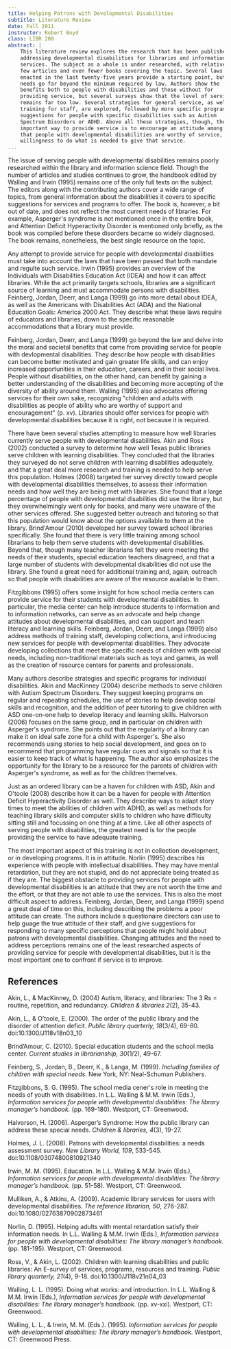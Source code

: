 ```yaml
---
title: Helping Patrons with Developmental Disabilities
subtitle: Literature Review
date: Fall 2011
instructor: Robert Boyd
class: LIBR 200
abstract: |
    This literature review explores the research that has been published
    addressing developmental disabilities for libraries and information
    services. The subject as a whole is under researched, with relatively
    few articles and even fewer books covering the topic. Several laws
    enacted in the last twenty-five years provide a starting point, but the
    needs go far beyond the minimum required by law. Authors show the
    benefits both to people with disabilities and those without for
    providing service, but several surveys show that the level of service
    remains far too low. Several strategies for general service, as well as
    training for staff, are explored, followed by more specific program
    suggestions for people with specific disabilities such as Autism
    Spectrum Disorders or ADHD. Above all these strategies, though, the most
    important way to provide service is to encourage an attitude among staff
    that people with developmental disabilities are worthy of service, and a
    willingness to do what is needed to give that service.
...
```


The issue of serving people with developmental disabilities remains
poorly researched within the library and information science field.
Though the number of articles and studies continues to grow, the
handbook edited by Walling and Irwin (1995) remains one of the only full
texts on the subject. The editors along with the contributing authors
cover a wide range of topics, from general information about the
disabilities it covers to specific suggestions for services and programs
to offer. The book is, however, a bit out of date, and does not reflect
the most current needs of libraries. For example, Asperger's syndrome is
not mentioned once in the entire book, and Attention Deficit
Hyperactivity Disorder is mentioned only briefly, as the book was
compiled before these disorders became so widely diagnosed. The book
remains, nonetheless, the best single resource on the topic.

Any attempt to provide service for people with developmental
disabilities must take into account the laws that have been passed that
both mandate and regulte such service. Irwin (1995) provides an overview
of the Individuals with Disabilities Education Act (IDEA) and how it can
affect libraries. While the act primarily targets schools, libraries are
a significant source of learning and must accommodate persons with
disabilities. Feinberg, Jordan, Deerr, and Langa (1999) go into more
detail about IDEA, as well as the Americans with Disabilities Act (ADA)
and the National Education Goals: America 2000 Act. They describe what
these laws require of educators and libraries, down to the specific
reasonable accommodations that a library must provide.

Feinberg, Jordan, Deerr, and Langa (1999) go beyond the law and delve
into the moral and societal benefits that come from providing service
for people with devlopmental disabilities. They describe how people with
disabilities can become better motivated and gain greater life skills,
and can enjoy increased opportunities in their education, careers, and
in their social lives. People without disabilities, on the other hand,
can benefit by gaining a better understanding of the disabilities and
becoming more accepting of the diversity of ability around them. Walling
(1995) also advocates offering services for their own sake, recognizing
"children and adults with disabilities as people of ability who are
worthy of support and encouragement" (p. xv). Libraries should offer
services for people with developmental disabilities because it is right,
not because it is required.

There have been several studies attempting to measure how well libraries
currently serve people with developmental disabilities. Akin and Ross
(2002) conducted a survey to determine how well Texas public libraries
serve children with learning disabilities. They concluded that the
libraries they surveyed do not serve children with learning disabilities
adequately, and that a great deal more research and training is needed
to help serve this population. Holmes (2008) targeted her survey
directly toward people with developmental disabilities themselves, to
assess their information needs and how well they are being met with
libraries. She found that a large percentage of people with
developmental disabilities did use the library, but they overwhelmingly
went only for books, and many were unaware of the other services
offered. She suggested better outreach and tutoring so that this
population would know about the options available to them at the
library. Brind'Amour (2010) developed her survey toward school libraries
specifically. She found that there is very little training among school
librarians to help them serve students with developmental disabilities.
Beyond that, though many teacher librarians felt they were meeting the
needs of their students, special education teachers disagreed, and that
a large number of students with developmental disabilities did not use
the library. She found a great need for additional training and, again,
outreach so that people with disabilities are aware of the resource
available to them.

Fitzgibbons (1995) offers some insight for how school media centers can
provide service for their students with developmental disabilities. In
particular, the media center can help introduce students to information
and to information networks, can serve as an advocate and help change
attitudes about developmental disabilities, and can support and teach
literacy and learning skills. Feinberg, Jordan, Deerr, and Langa (1999)
also address methods of training staff, developing collections, and
introducing new services for people with developmental disabilities.
They advocate developing collections that meet the specific needs of
children with special needs, including non-traditional materials such as
toys and games, as well as the creation of resource centers for parents
and professionals.

Many authors describe strategies and specific programs for individual
disabilities. Akin and MacKinney (2004) describe methods to serve
children with Autism Spectrum Disorders. They suggest keeping programs
on regular and repeating schedules, the use of stories to help develop
social skills and recognition, and the addition of peer tutoring to give
children with ASD one-on-one help to develop literacy and learning
skills. Halvorson (2006) focuses on the same group, and in particular on
children with Asperger's syndrome. She points out that the regularity of
a library can make it on ideal safe zone for a child with Asperger's.
She also recommends using stories to help social development, and goes
on to recommend that programming have regular cues and signals so that
it is easier to keep track of what is happening. The author also
emphasizes the opportunity for the library to be a resource for the
parents of children with Asperger's syndrome, as well as for the
children themelves.

Just as an ordered library can be a haven for children with ASD, Akin
and O'toole (2008) describe how it can be a haven for people with
Attention Deficit Hyperactivity Disorder as well. They describe ways to
adapt story times to meet the abilities of children with ADHD, as well
as methods for teaching library skills and computer skills to children
who have difficulty sitting still and focussing on one thing at a time.
Like all other aspects of serving people with disabilities, the greatest
need is for the people providing the service to have adequate training.

The most important aspect of this training is not in collection
development, or in developing programs. It is in attitude. Norlin (1995)
describes his experience with people with intellectual disabilities.
They may have mental retardation, but they are not stupid, and do not
appreciate being treated as if they are. The biggest obstacle to
providing services for people with developmental disabilities is an
attitude that they are not worth the time and the effort, or that they
are not able to use the services. This is also the most difficult aspect
to address. Feinberg, Jordan, Deerr, and Langa (1999) spend a great deal
of time on this, including describing the problems a poor attitude can
create. The authors include a questionaire directors can use to help
guage the true attitude of their staff, and give suggestions for
responding to many specific perceptions that people might hold about
patrons with developmental disabilities. Changing attitudes and the need
to address perceptions remains one of the least researched aspects of
providing service for people with developmental disabilities, but it is
the most important one to confront if service is to improve.

<div class="references">

References
----------

Akin, L., & MacKinney, D. (2004) Autism, literacy, and libraries: The 3
Rs = routine, repetition, and redundancy. *Children & libraries 2*(2),
35-43.

Akin, L., & O’toole, E. (2000). The order of the public library and the
disorder of attention deficit. *Public library quarterly, 18*(3/4),
69-80. doi:10.1300/J118v18n03\_10

Brind’Amour, C. (2010). Special education students and the school media
center. *Current studies in librarianship, 30*(1/2), 49-67.

Feinberg, S., Jordan, B., Deerr, K., & Langa, M. (1999). *Including
families of children with special needs.* New York, NY: Neal-Schuman
Publishers.

Fitzgibbons, S. G. (1995). The school media cener's role in meeting the
needs of youth with disabilities. In L.L. Walling & M.M. Irwin (Eds.),
*Information services for people with developmental disabilities: The
library manager’s handbook.* (pp. 169-180). Westport, CT: Greenwood.

Halvorson, H. (2006). Asperger’s Syndrome: How the public library can
address these special needs. *Children & libraries, 4*(3), 19-27.

Holmes, J. L. (2008). Patrons with developmental disabilities: a needs
assessment survey. *New Library World, 109*, 533-545.
doi:10.1108/03074800810921340

Irwin, M. M. (1995). Education. In L.L. Walling & M.M. Irwin (Eds.),
*Information services for people with developmental disabilities: The
library manager’s handbook.* (pp. 51-58). Westport, CT: Greenwood.

Mulliken, A., & Atkins, A. (2009). Academic library services for users
with developmental disabilities. *The reference librarian, 50*, 276-287.
doi:10.1080/02763870902873461

Norlin, D. (1995). Helping adults with mental retardation satisfy their
information needs. In L.L. Walling & M.M. Irwin (Eds.), *Information
services for people with developmental disabilities: The library
manager’s handbook.* (pp. 181-195). Westport, CT: Greenwood.

Ross, V., & Akin, L. (2002). Children with learning disabilities and
public libraries: An E-survey of services, programs, resources and
training. *Public library quarterly, 21*(4), 9-18.
doi:10.1300/J118v21n04\_03

Walling, L. L. (1995). Doing what works: and introduction. In L.L.
Walling & M.M. Irwin (Eds.), *Information services for people with
developmental disabilities: The library manager’s handbook.* (pp.
xv-xxi). Westport, CT: Greenwood.

Walling, L. L., & Irwin, M. M. (Eds.). (1995). *Information services for
people with developmental disabilities: The library manager’s handbook.*
Westport, CT: Greenwood Press.

</div>

